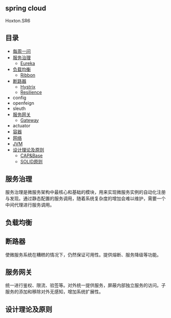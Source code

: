 ## spring cloud

Hoxton.SR6


## 目录

- [每周一问](media/doc/weeklyQuestion.md)
- [服务治理](#服务治理)
    - [Eureka](media/doc/Eureka.md)
- [负载均衡](#负载均衡)
    - [Ribbon](media/doc/Ribbon.md)
- [断路器](#断路器)
    - [Hystrix](media/doc/Hystrix.md)
    - [Resilience](media/doc/Resilience4j.md)
- config
- openfeign
- sleuth
- [服务网关](#服务网关)
    - [Gateway](media/doc/Gateway.md)
- actuator
- [容器](media/doc/容器.md)
- [网络](media/doc/network.md)
- [JVM](media/doc/JVM.md)
- [设计理论及原则](#设计理论及原则)
    - [CAP&Base](media/doc/CAP&BASE.md)
    - [SOLID原则](media/doc/SOLID原则.md)



## 服务治理

服务治理是微服务架构中最核心和基础的模块，用来实现微服务实例的自动化注册与发现。通过静态配置的服务调用，随着系统复杂度的增加会难以维护，需要一个中间代理进行服务调用。



## 负载均衡



## 断路器

使微服务系统在糟糕的情况下，仍然保证可用性。提供熔断、服务降级等功能。



## 服务网关

统一进行鉴权、限流、验签等。对外统一提供服务，屏蔽内部独立服务的访问。子服务的添加和移除对外无感知，增加系统扩展性。



## 设计理论及原则